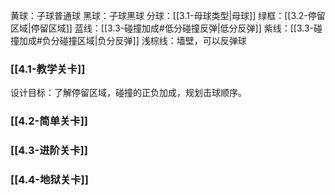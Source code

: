 黄球：子球普通球
黑球：子球黑球
分球：[[3.1-母球类型|母球]]
绿框：[[3.2-停留区域|停留区域]]
蓝线：[[3.3-碰撞加成#低分碰撞反弹|低分反弹]]
紫线：[[3.3-碰撞加成#负分碰撞区域|负分反弹]]
浅棕线：墙壁，可以反弹球

### [[4.1-教学关卡]]

设计目标：了解停留区域，碰撞的正负加成，规划击球顺序。

### [[4.2-简单关卡]]


### [[4.3-进阶关卡]]


### [[4.4-地狱关卡]]

